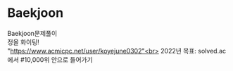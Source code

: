 # Baekjoon
Baekjoon문제풀이<br>
정올 화이팅!<br>
"https://www.acmicpc.net/user/koyejune0302"<br>
2022년 목표: solved.ac에서 #10,000위 안으로 들어가기
